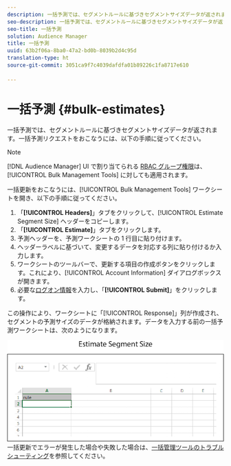 ```yaml
---
description: 一括予測では、セグメントルールに基づきセグメントサイズデータが返されます。一括予測リクエストをおこなうには、以下の手順に従ってください。
seo-description: 一括予測では、セグメントルールに基づきセグメントサイズデータが返されます。一括予測リクエストをおこなうには、以下の手順に従ってください。
seo-title: 一括予測
solution: Audience Manager
title: 一括予測
uuid: 63b2f06a-8ba0-47a2-bd0b-8039b2d4c95d
translation-type: ht
source-git-commit: 3051ca9f7c4039dafdfa01b89226c1fa8717e610

---
```



# 一括予測 {#bulk-estimates}

一括予測では、セグメントルールに基づきセグメントサイズデータが返されます。一括予測リクエストをおこなうには、以下の手順に従ってください。

<!-- 

t_bulk_estimates.xml

 -->

>[!NOTE]
>
>[!DNL Audience Manager] UI で割り当てられる [RBAC グループ権限](../../features/administration/administration-overview.md)は、[!UICONTROL Bulk Management Tools] に対しても適用されます。

一括更新をおこなうには、[!UICONTROL Bulk Management Tools] ワークシートを開き、以下の手順に従ってください。

1. 「**[!UICONTROL Headers]**」タブをクリックして、[!UICONTROL Estimate Segment Size] ヘッダーをコピーします。
2. 「**[!UICONTROL Estimate]**」タブをクリックします。
3. 予測ヘッダーを、予測ワークシートの 1 行目に貼り付けます。
4. ヘッダーラベルに基づいて、変更するデータを対応する列に貼り付けるか入力します。
5. ワークシートのツールバーで、更新する項目の作成ボタンをクリックします。これにより、[!UICONTROL Account Information] ダイアログボックスが開きます。
6. 必要な[ログオン情報](../../reference/bulk-management-tools/bulk-management-intro.md#auth-reqs)を入力し、「**[!UICONTROL Submit]**」をクリックします。

この操作により、ワークシートに「[!UICONTROL Response]」列が作成され、セグメントの予測サイズのデータが格納されます。データを入力する前の一括予測ワークシートは、次のようになります。

![](assets/estimate.png)
一括更新でエラーが発生した場合や失敗した場合は、[一括管理ツールのトラブルシューティング](../../reference/bulk-management-tools/bulk-troubleshooting.md)を参照してください。

